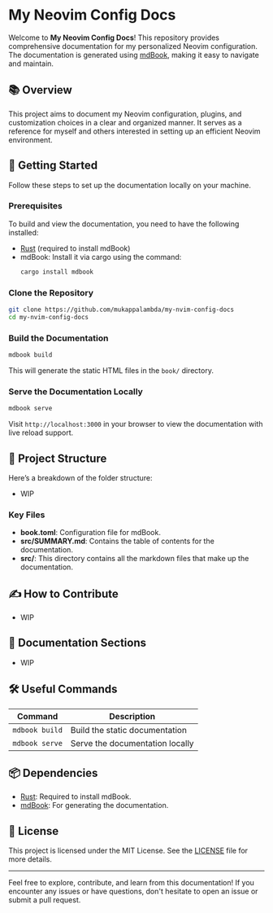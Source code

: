# My Neovim Config Docs

Welcome to **My Neovim Config Docs**! This repository provides comprehensive documentation for my personalized Neovim configuration. The documentation is generated using [mdBook](https://rust-lang.github.io/mdBook/), making it easy to navigate and maintain.

## 📚 **Overview**

This project aims to document my Neovim configuration, plugins, and customization choices in a clear and organized manner. It serves as a reference for myself and others interested in setting up an efficient Neovim environment.

## 🚀 **Getting Started**

Follow these steps to set up the documentation locally on your machine.

### **Prerequisites**

To build and view the documentation, you need to have the following installed:

- [Rust](https://www.rust-lang.org/tools/install) (required to install mdBook)
- mdBook: Install it via cargo using the command:
  ```bash
  cargo install mdbook
  ```

### **Clone the Repository**

```bash
git clone https://github.com/mukappalambda/my-nvim-config-docs
cd my-nvim-config-docs
```

### **Build the Documentation**

```bash
mdbook build
```

This will generate the static HTML files in the `book/` directory.

### **Serve the Documentation Locally**

```bash
mdbook serve
```

Visit `http://localhost:3000` in your browser to view the documentation with live reload support.

## 📂 **Project Structure**

Here’s a breakdown of the folder structure:

- WIP

### **Key Files**

- **book.toml**: Configuration file for mdBook.
- **src/SUMMARY.md**: Contains the table of contents for the documentation.
- **src/**: This directory contains all the markdown files that make up the documentation.

## ✍️ **How to Contribute**

- WIP

## 📘 **Documentation Sections**

- WIP

## 🛠️ **Useful Commands**

| Command        | Description                     |
| -------------- | ------------------------------- |
| `mdbook build` | Build the static documentation  |
| `mdbook serve` | Serve the documentation locally |

## 📦 **Dependencies**

- [Rust](https://www.rust-lang.org/): Required to install mdBook.
- [mdBook](https://rust-lang.github.io/mdBook/): For generating the documentation.

## 📜 **License**

This project is licensed under the MIT License. See the [LICENSE](LICENSE) file for more details.

---

Feel free to explore, contribute, and learn from this documentation! If you encounter any issues or have questions, don't hesitate to open an issue or submit a pull request.
